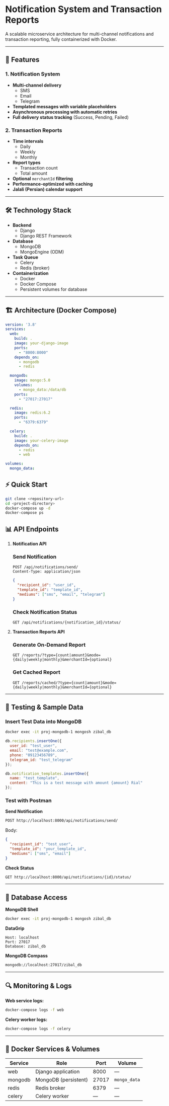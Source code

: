 # Notification System and Transaction Reports

A scalable microservice architecture for multi-channel notifications and transaction reporting, fully containerized with Docker.

---

## 🚀 Features

### 1. Notification System
- **Multi‐channel delivery**  
  - SMS  
  - Email  
  - Telegram  
- **Templated messages with variable placeholders**  
- **Asynchronous processing with automatic retries**  
- **Full delivery status tracking** (Success, Pending, Failed)  

### 2. Transaction Reports
- **Time intervals**  
  - Daily  
  - Weekly  
  - Monthly  
- **Report types**  
  - Transaction count  
  - Total amount  
- **Optional** `merchantId` **filtering**  
- **Performance‐optimized with caching**  
- **Jalali (Persian) calendar support**  

---

## 🛠️ Technology Stack

- **Backend**  
  - Django  
  - Django REST Framework  
- **Database**  
  - MongoDB  
  - MongoEngine (ODM)  
- **Task Queue**  
  - Celery  
  - Redis (broker)  
- **Containerization**  
  - Docker  
  - Docker Compose  
  - Persistent volumes for database  

---

## 🏗️ Architecture (Docker Compose)

```yaml
version: '3.8'
services:
  web:
    build: .
    image: your-django-image
    ports:
      - "8000:8000"
    depends_on:
      - mongodb
      - redis

  mongodb:
    image: mongo:5.0
    volumes:
      - mongo_data:/data/db
    ports:
      - "27017:27017"

  redis:
    image: redis:6.2
    ports:
      - "6379:6379"

  celery:
    build: .
    image: your-celery-image
    depends_on:
      - redis
      - web

volumes:
  mongo_data:
```
## ⚡ Quick Start

```bash
git clone <repository-url>
cd <project-directory>
docker-compose up -d
docker-compose ps
```
## 📊 API Endpoints

1. **Notification API**

   ### Send Notification
   ```http
   POST /api/notifications/send/
   Content-Type: application/json
   ```
   ```json
   {
     "recipient_id": "user_id",
     "template_id": "template_id",
     "mediums": ["sms", "email", "telegram"]
   }
   ```

   ### Check Notification Status
   ```http
   GET /api/notifications/{notification_id}/status/
   ```

2. **Transaction Reports API**

   ### Generate On‑Demand Report
   ```http
   GET /reports/?type={count|amount}&mode={daily|weekly|monthly}&merchantId={optional}
   ```

   ### Get Cached Report
   ```http
   GET /reports/cached/?type={count|amount}&mode={daily|weekly|monthly}&merchantId={optional}
   ```

---

## 🧪 Testing & Sample Data

### Insert Test Data into MongoDB
```bash
docker exec -it proj-mongodb-1 mongosh zibal_db
```
```js
db.recipients.insertOne({
  user_id: "test_user",
  email: "test@example.com",
  phone: "09123456789",
  telegram_id: "test_telegram"
});

db.notification_templates.insertOne({
  name: "test_template",
  content: "This is a test message with amount {amount} Rial"
});
```

### Test with Postman

**Send Notification**  
```bash
POST http://localhost:8000/api/notifications/send/
```
Body:
```json
{
  "recipient_id": "test_user",
  "template_id": "your_template_id",
  "mediums": ["sms", "email"]
}
```

**Check Status**  
```bash
GET http://localhost:8000/api/notifications/{id}/status/
```

---

## 📁 Database Access

**MongoDB Shell**  
```bash
docker exec -it proj-mongodb-1 mongosh zibal_db
```

**DataGrip**  
```
Host: localhost  
Port: 27017  
Database: zibal_db
```

**MongoDB Compass**  
```bash
mongodb://localhost:27017/zibal_db
```

---

## 🔍 Monitoring & Logs

**Web service logs:**  
```bash
docker-compose logs -f web
```

**Celery worker logs:**  
```bash
docker-compose logs -f celery
```

---

## 🐳 Docker Services & Volumes

| Service  | Role                 | Port  | Volume       |
| -------- | -------------------- | ----- | ------------ |
| web      | Django application   | 8000  | ―            |
| mongodb  | MongoDB (persistent) | 27017 | `mongo_data` |
| redis    | Redis broker         | 6379  | ―            |
| celery   | Celery worker        | ―     | ―            |


